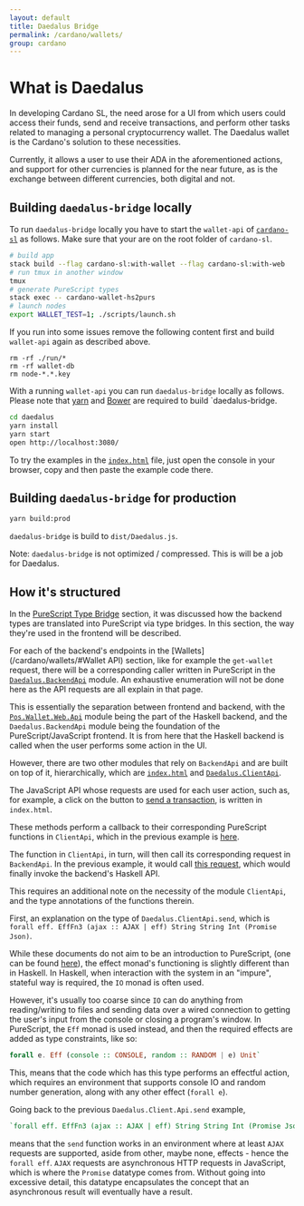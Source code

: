 ```yaml
---
layout: default
title: Daedalus Bridge
permalink: /cardano/wallets/
group: cardano
---
```

[//]: # (Reviewed at e74b95fd7e04b43c03198dbed0f8599d53df5235)

# What is Daedalus

In developing Cardano SL, the need arose for a UI from which users could access
their funds, send and receive transactions, and perform other tasks related to
managing a personal cryptocurrency wallet. The Daedalus wallet is the Cardano's
solution to these necessities.

Currently, it allows a user to use their ADA in the aforementioned actions, and
support for other currencies is planned for the near future, as is the exchange
between different currencies, both digital and not.

## Building `daedalus-bridge` locally

To run `daedalus-bridge` locally you have to start the `wallet-api` of [`cardano-sl`](https://github.com/input-output-hk/cardano-sl/) as follows. Make sure that your are on the root folder of `cardano-sl`.

```bash
# build app
stack build --flag cardano-sl:with-wallet --flag cardano-sl:with-web
# run tmux in another window
tmux
# generate PureScript types
stack exec -- cardano-wallet-hs2purs
# launch nodes
export WALLET_TEST=1; ./scripts/launch.sh
```

If you run into some issues remove the following content first and build
`wallet-api` again as described above.

```
rm -rf ./run/*
rm -rf wallet-db
rm node-*.*.key
```

With a running `wallet-api` you can run `daedalus-bridge` locally as follows.
Please note that [yarn](https://yarnpkg.com/) and [Bower](https://bower.io/) are required to build `daedalus-bridge.

```bash
cd daedalus
yarn install
yarn start
open http://localhost:3080/
```

To try the examples in the [`index.html`](https://github.com/input-output-hk/cardano-sl/blob/master/daedalus/src/index.html) file, just open the console in your
browser, copy and then paste the example code there.


## Building `daedalus-bridge` for production

```bash
yarn build:prod
```

`daedalus-bridge` is build to `dist/Daedalus.js`.

Note: `daedalus-bridge` is not optimized / compressed. This is will be a job for Daedalus.

## How it's structured

In the [PureScript Type Bridge](/cardano/pstypebridge) section, it was
discussed how the backend types are translated into PureScript via type
bridges. In this section, the way they're used in the frontend will be
described.

For each of the backend's endpoints in the [Wallets](/cardano/wallets/#Wallet API)
section, like for example the `get-wallet` request, there will be a
corresponding caller written in PureScript in the [`Daedalus.BackendApi`](https://github.com/input-output-hk/cardano-sl/blob/ecb17402b433a838426f554ee0ad5e52b5848754/daedalus/src/Daedalus/BackendApi.purs#L88)
module. An exhaustive enumeration will not be done here as the API requests are
all explain in that page.

This is essentially the separation between frontend and backend, with
the [`Pos.Wallet.Web.Api`](https://github.com/input-output-hk/cardano-sl/commit/9193e6e6dde59c1c292374c52a5cb4ceb6231eca) module being the part of the Haskell backend, and the `Daedalus.BackendApi`
module being the foundation of the PureScript/JavaScript frontend. It is from
here that the Haskell backend is called when the user performs some action in
the UI.

However, there are two other modules that rely on `BackendApi` and
are built on top of it, hierarchically, which are [`index.html`](https://github.com/input-output-hk/cardano-sl/blob/ecb17402b433a838426f554ee0ad5e52b5848754/daedalus/src/index.html) and [`Daedalus.ClientApi`](https://github.com/input-output-hk/cardano-sl/blob/ecb17402b433a838426f554ee0ad5e52b5848754/daedalus/src/Daedalus/ClientApi.purs).

The JavaScript API whose requests are used for each user action, such as, for
example, a click on the button to [send a transaction](https://github.com/input-output-hk/cardano-sl/blob/ecb17402b433a838426f554ee0ad5e52b5848754/daedalus/src/index.html#L16), is written in `index.html`.

These methods perform a callback to their corresponding PureScript functions in
`ClientApi`, which in the previous example is [here](https://github.com/input-output-hk/cardano-sl/blob/ecb17402b433a838426f554ee0ad5e52b5848754/daedalus/src/Daedalus/ClientApi.purs#L47).

The function in `ClientApi`, in turn, will then call its corresponding request
in `BackendApi`. In the previous example, it would call [this request](https://github.com/input-output-hk/cardano-sl/blob/ecb17402b433a838426f554ee0ad5e52b5848754/daedalus/src/Daedalus/BackendApi.purs#L96), which
would finally invoke the backend's Haskell API.

This requires an additional note on the necessity of the module `ClientApi`,
and the type annotations of the functions therein.

First, an explanation on the type of `Daedalus.ClientApi.send`, which is
`forall eff. EffFn3 (ajax :: AJAX | eff) String String Int (Promise Json)`.

While these documents do not aim to be an introduction to PureScript,
(one can be found [here](http://www.purescript.org/learn/getting-started/)),
the effect monad's functioning is slightly different than in Haskell. In
Haskell, when interaction with the system in an "impure", stateful way is
required, the `IO` monad is often used.

However, it's usually too coarse since `IO` can do anything from
reading/writing to files and sending data over a wired connection to getting
the user's input from the console or closing a program's window. In PureScript,
the `Eff` monad is used instead, and then the required effects are added as
type constraints, like so:

~~~ purescript
forall e. Eff (console :: CONSOLE, random :: RANDOM | e) Unit`
~~~

This, means that the code which has this type performs an effectful action,
which requires an environment that supports console IO and random number
generation, along with any other effect (`forall e`).

Going back to the previous `Daedalus.Client.Api.send` example,

~~~ purescript
`forall eff. EffFn3 (ajax :: AJAX | eff) String String Int (Promise Json)`
~~~

means that the `send` function works in an environment where at least `AJAX`
requests are supported, aside from other, maybe none, effects - hence the
`forall eff`. `AJAX` requests are asynchronous HTTP requests in JavaScript,
which is where the `Promise` datatype comes from. Without going into excessive
detail, this datatype encapsulates the concept that an asynchronous result will
eventually have a result.
